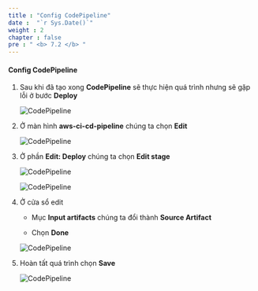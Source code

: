 ```yaml
---
title : "Config CodePipeline"
date :  "`r Sys.Date()`" 
weight : 2
chapter : false
pre : " <b> 7.2 </b> "
---
```


#### Config CodePipeline

1. Sau khi đã tạo xong **CodePipeline** sẽ thực hiện quá trình nhưng sẽ gặp lỗi ở bước **Deploy**

    ![CodePipeline](/aws-fcj-workshop-001/7-CodePipeline/7.png)

2. Ở màn hình **aws-ci-cd-pipeline** chúng ta chọn **Edit**

    ![CodePipeline](/aws-fcj-workshop-001/7-CodePipeline/8.png)

3. Ở phần **Edit: Deploy** chúng ta chọn **Edit stage**

    ![CodePipeline](/aws-fcj-workshop-001/7-CodePipeline/9.png)

    ![CodePipeline](/aws-fcj-workshop-001/7-CodePipeline/10.png)

4. Ở cửa sổ edit

    - Mục **Input artifacts** chúng ta đổi thành **Source Artifact**

    - Chọn **Done**

    ![CodePipeline](/aws-fcj-workshop-001/7-CodePipeline/11.png)

5. Hoàn tất quá trình chọn **Save**

    ![CodePipeline](/aws-fcj-workshop-001/7-CodePipeline/12.png)
